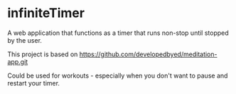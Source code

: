 # infiniteTimer
A web application that functions as a timer that runs non-stop until stopped by the user.

This project is based on https://github.com/developedbyed/meditation-app.git

Could be used for workouts - especially when you don't want to pause and restart your timer.
